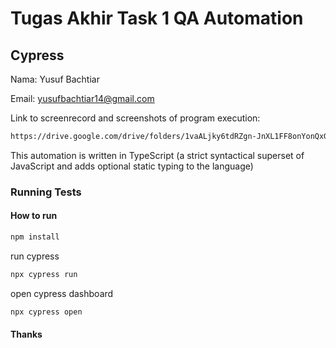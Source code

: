 # Tugas Akhir Task 1 QA Automation

## Cypress

Nama: Yusuf Bachtiar

Email: yusufbachtiar14@gmail.com

Link to screenrecord and screenshots of program execution:
   ```sh
   https://drive.google.com/drive/folders/1vaALjky6tdRZgn-JnXL1FF8onYonQxGo?usp=sharing
   ```

This automation is written in TypeScript (a strict syntactical superset of JavaScript and adds optional static typing to the language)

### Running Tests

#### How to run

```bash
npm install
```

run cypress
```bash
npx cypress run
```

open cypress dashboard
```bash
npx cypress open
```

#### Thanks
